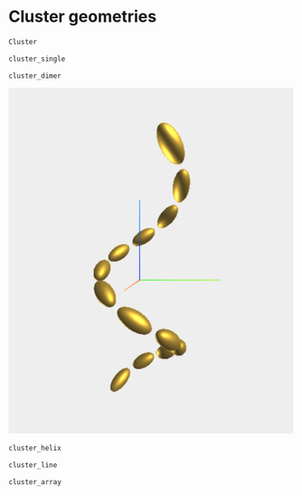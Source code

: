# Cluster geometries

```@docs
Cluster
```

```@docs
cluster_single
```

```@docs
cluster_dimer
```

![helix cluster](helix.png)

```@docs
cluster_helix
```

```@docs
cluster_line
```

```@docs
cluster_array
```
